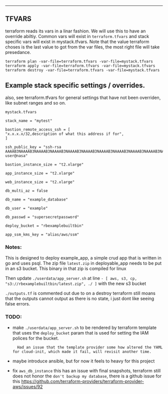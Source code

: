---

## TFVARS
terraform reads its vars in a linar fashion. We will use this to have an override abiltiy. Common vars will exist in `terraform.tfvars` and stack specific vars will exist in mystack.tfvars. Note that the value terraform choses is the last value to got from the var files, the most right file will take presedance.

    terraform plan -var-file=terraform.tfvars -var-file=mystack.tfvars
    terraform apply -var-file=terraform.tfvars -var-file=mystack.tfvars
    terraform destroy -var-file=terraform.tfvars -var-file=mystack.tfvars


## Example stack specific settings / overrides.

also, see terraform.tfvars for general settings that have not been overriden, like subnet ranges and so on.

`mystack.tfvars`

    stack_name = "mytest"

    bastion_remote_access_ssh = [
    "x.x.x.x/32,description of what this address if for",
    ]

    ssh_public_key = "ssh-rsa AAAAB3NAAAAB3NAAAAB3NAAAAB3NAAAAB3NAAAAB3NAAAAB3NAAAAB3NAAAAB3NAAAAB3NAAAAB3NAAAAB3NAAAAB3NAAAAB3NAAAAB3NAAAAB3NAAAAB3NAAAAB3NAAAAB3NAAAAB3NAAAAB3NAAAAB3NAAAAB3NAAAAB3NAAAAB3NAAAAB3NAAAAB3NAAAAB3NAAAAB3NAAAAB3NAAAAB3NAAAAB3NAAAAB3NAAAAB3NAAAAB3NAAAAB3NAAAAB3NAAAAB3NAAAAB3NAAAAB3NAAAAB3NAAAAB3NAAAAB3NAAAAB3N user@nasa"

    bastion_instance_size = "t2.xlarge"

    app_instance_size = "t2.xlarge"

    web_instance_size = "t2.xlarge"

    db_multi_az = false

    db_name = "example_database"

    db_user = "example"

    db_passwd = "supersecretpassword"

    deploy_bucket = "rbexamplebuiltbin"

    app_ssm_kms_key = "alias/aws/ssm"


### Notes:

This is designed to deploy example_app, a simple crud app that is written in go and uses psql. The zip file `latest.zip` in deployable_app needs to be put in an s3 bucket. This binary in that zip is compiled for linux

Then update `./userdata/app_server.sh` at line `- [ aws, s3, cp, "s3://rbexamplebuiltbin/latest.zip", ./ ]` with the new s3 bucket

`./outputs.tf` is commented out due to on a destroy terraform still moans that the outputs cannot output as there is no state, i just dont like seeing false errors.


### TODO: 

- make `./userdata/app_server.sh` to be rendered by terraform template that uses the `deploy_bucket` param that is used for setting the IAM polices for the bucket. 
    
        Had an issue that the template provider some how altered the YAML for cloud-init, which made it fail, will revisit another time.

- maybe introduce ansible, but for now it feels to heavy for this project

- fix `aws_db_instance` this has an issue with final snapshots, terraform still does not honor the `don't backup my database`, there is a github issue for this https://github.com/terraform-providers/terraform-provider-aws/issues/92
